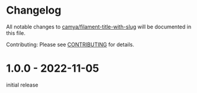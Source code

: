 # Changelog

All notable changes to [camya/filament-title-with-slug](https://github.com/camya/filament-title-with-slug/) will be documented in this file.

Contributing: Please see [CONTRIBUTING](.github/CONTRIBUTING.md) for details.

# 1.0.0 - 2022-11-05

initial release

